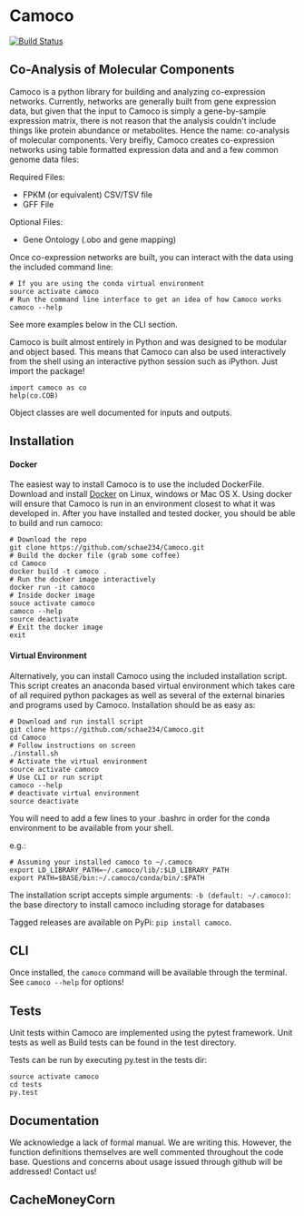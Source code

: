 Camoco
======

[![Build Status](https://travis-ci.org/monprin/Camoco.svg?branch=master)](https://travis-ci.org/monprin/Camoco)

Co-Analysis of Molecular Components
-----------------------------------
Camoco is a python library for building and analyzing co-expression networks.
Currently, networks are generally built from gene expression data, but given
that the input to Camoco is simply a gene-by-sample expression matrix, there is
not reason that the analysis couldn't include things like protein abundance or
metabolites. Hence the name: co-analysis of molecular components. Very breifly,
Camoco creates co-expression networks using table formatted expression data and
and a few common genome data files:

Required Files:
+ FPKM (or equivalent) CSV/TSV file
+ GFF File

Optional Files:
+ Gene Ontology (.obo and gene mapping)

Once co-expression networks are built, you can interact with the data using
the included command line:

```
# If you are using the conda virtual environment
source activate camoco
# Run the command line interface to get an idea of how Camoco works
camoco --help
```
See more examples below in the CLI section.

Camoco is built almost entirely in Python and was designed to be modular and 
object based. This means that Camoco can also be used interactively from the
shell using an interactive python session such as iPython. Just import the
package!
```
import camoco as co
help(co.COB)
```
Object classes are well documented for inputs and outputs.

Installation
------------
#### Docker
The easiest way to install Camoco is to use the included DockerFile. Download and
install [Docker](https://www.docker.com) on Linux, windows or Mac OS X. Using
docker will ensure that Camoco is run in an environment closest to what it was
developed in. After you have installed and tested docker, you should be able to
build and run camoco:


```
# Download the repo
git clone https://github.com/schae234/Camoco.git
# Build the docker file (grab some coffee)
cd Camoco
docker build -t camoco .
# Run the docker image interactively
docker run -it camoco
# Inside docker image
souce activate camoco
camoco --help
source deactivate
# Exit the docker image
exit
``` 

#### Virtual Environment
Alternatively, you can install Camoco using the included installation script.
This script creates an anaconda based virtual environment which takes care of
all required python packages as well as several of the external binaries and 
programs used by Camoco. Installation should be as easy as:

```
# Download and run install script
git clone https://github.com/schae234/Camoco.git
cd Camoco
# Follow instructions on screen
./install.sh
# Activate the virtual environment
source activate camoco
# Use CLI or run script
camoco --help
# deactivate virtual environment
source deactivate
```

You will need to add a few lines to your .bashrc in order for the conda
environment to be available from your shell.


e.g.:
```
# Assuming your installed camoco to ~/.camoco
export LD_LIBRARY_PATH=~/.camoco/lib/:$LD_LIBRARY_PATH
export PATH=$BASE/bin:~/.camoco/conda/bin/:$PATH
```

The installation script accepts simple arguments: `-b (default: ~/.camoco)`:
the base directory to install camoco including storage for databases

Tagged releases are available on PyPi: `pip install camoco`.

CLI
---
Once installed, the `camoco` command will be available through the terminal.
See `camoco --help` for options!


Tests
-----
Unit tests within Camoco are implemented using the pytest framework. Unit tests
as well as Build tests can be found in the test directory.

Tests can be run by executing py.test in the tests dir:

```
source activate camoco
cd tests
py.test
```

Documentation
-------------
We acknowledge a lack of formal manual. We are writing this. However, the
function definitions themselves are well commented throughout the code base.
Questions and concerns about usage issued through github will be addressed!
Contact us!

CacheMoneyCorn
--------------
